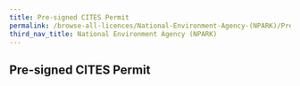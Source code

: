 ```yaml
---
title: Pre-signed CITES Permit
permalink: /browse-all-licences/National-Environment-Agency-(NPARK)/Pre-signed-CITES-Permit
third_nav_title: National Environment Agency (NPARK)
---
```

## Pre-signed CITES Permit
